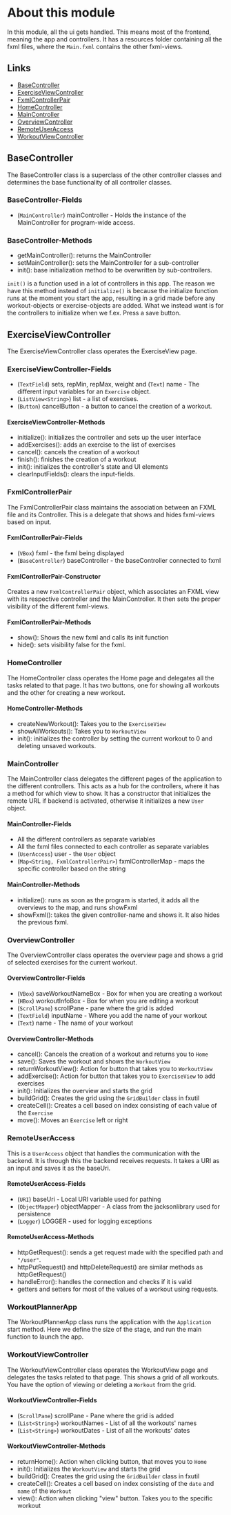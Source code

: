 # About this module

In this module, all the ui gets handled. This means most of the frontend, meaning the app and controllers. It has a resources folder containing all the fxml files, where the `Main.fxml` contains the other fxml-views.

## Links

- [BaseController](#basecontroller)
- [ExerciseViewController](#exerciseviewcontroller)
- [FxmlControllerPair](#fxmlcontrollerpair)
- [HomeController](#homecontroller)
- [MainController](#maincontroller)
- [OverviewController](#overviewcontroller)
- [RemoteUserAccess](#remoteuseraccess)
- [WorkoutViewController](#workoutviewcontroller)

## BaseController

The BaseController class is a superclass of the other controller classes
and determines the base functionality of all controller classes.

### BaseController-Fields

- (`MainController`) mainController - Holds the instance of the MainController for program-wide access.

### BaseController-Methods

- getMainController(): returns the MainController
- setMainController(): sets the MainController for a sub-controller
- init(): base initialization method to be overwritten by sub-controllers.

`init()` is a function used in a lot of controllers in this app. The reason we have this method instead of `initialize()` is because the initialize function runs at the moment you start the app, resulting in a grid made before any workout-objects or exercise-objects are added. What we instead want is for the controllers to initialize when we f.ex. Press a save button.

## ExerciseViewController

The ExerciseViewController class operates the ExerciseView page.

### ExerciseViewController-Fields

- (`TextField`) sets, repMin, repMax, weight and (`Text`) name - The different input variables for an `Exercise` object.
- (`ListView<String>`) list - a list of exercises.
- (`Button`) cancelButton - a button to cancel the creation of a workout.

#### ExerciseViewController-Methods

- initialize(): initializes the controller and sets up the user interface
- addExercises(): adds an exercise to the list of exercises
- cancel(): cancels the creation of a workout
- finish(): finishes the creation of a workout
- init(): initializes the controller's state and UI elements
- clearInputFields(): clears the input-fields.

### FxmlControllerPair

The FxmlControllerPair class maintains the association between an FXML file and its Controller. This is a delegate that shows and hides fxml-views based on input.

#### FxmlControllerPair-Fields

- (`VBox`) fxml - the fxml being displayed
- (`BaseController`) baseController - the baseController connected to fxml

#### FxmlControllerPair-Constructor

Creates a new `FxmlControllerPair` object, which associates an FXML view with its respective controller and the MainController. It then sets the proper visibility of the different fxml-views.

#### FxmlControllerPair-Methods

- show(): Shows the new fxml and calls its init function
- hide(): sets visibility false for the fxml.

### HomeController

The HomeController class operates the Home page and delegates all the tasks related to that page. It has two buttons, one for showing all workouts and the other for creating a new workout.

#### HomeController-Methods

- createNewWorkout(): Takes you to the `ExerciseView`
- showAllWorkouts(): Takes you to `WorkoutView`
- init(): initializes the controller by setting the current workout to 0 and deleting unsaved workouts.

### MainController

The MainController class delegates the different pages of the application to the different controllers. This acts as a hub for the controllers, where it has a method for which view to show.
It has a constructor that initializes the remote URL if backend is activated, otherwise it initializes a new `User` object.

#### MainController-Fields

- All the different controllers as separate variables
- All the fxml files connected to each controller as separate variables
- (`UserAccess`) user - the `User` object
- (`Map<String, FxmlControllerPair>`) fxmlControllerMap - maps the specific controller based on the string

#### MainController-Methods

- initialize(): runs as soon as the program is started, it adds all the overviews to the map, and runs showFxml
- showFxml(): takes the given controller-name and shows it. It also hides the previous fxml.

### OverviewController

The OverviewController class operates the overview page and shows a grid of selected exercises for the current workout.

#### OverviewController-Fields

- (`VBox`) saveWorkoutNameBox - Box for when you are creating a workout
- (`HBox`) workoutInfoBox - Box for when you are editing a workout
- (`ScrollPane`) scrollPane - pane where the grid is added
- (`TextField`) inputName - Where you add the name of your workout
- (`Text`) name - The name of your workout

#### OverviewController-Methods

- cancel(): Cancels the creation of a workout and returns you to `Home`
- save(): Saves the workout and shows the `WorkoutView`
- returnWorkoutView(): Action for button that takes you to `WorkoutView`
- addExercise(): Action for button that takes you to `ExerciseView` to add exercises
- init(): Initializes the overview and starts the grid
- buildGrid(): Creates the grid using the `GridBuilder` class in fxutil
- createCell(): Creates a cell based on index consisting of each value of the `Exercise`
- move(): Moves an `Exercise` left or right

### RemoteUserAccess

This is a `UserAccess` object that handles the communication with the backend. It is through this the backend receives requests.
It takes a URI as an input and saves it as the baseUri.

#### RemoteUserAccess-Fields

- (`URI`) baseUri - Local URI variable used for pathing
- (`ObjectMapper`) objectMapper - A class from the jacksonlibrary used for persistence
- (`Logger`) LOGGER - used for logging exceptions

#### RemoteUserAccess-Methods

- httpGetRequest(): sends a get request made with the specified path and `"/user"`.
- httpPutRequest() and httpDeleteRequest() are similar methods as httpGetRequest()
- handleError(): handles the connection and checks if it is valid
- getters and setters for most of the values of a workout using requests.

### WorkoutPlannerApp

The WorkoutPlannerApp class runs the application with the `Application` start method. Here we define the size of the stage, and run the main function to launch the app.

### WorkoutViewController

The WorkoutViewController class operates the WorkoutView page and delegates the tasks related to that page. This shows a grid of all workouts. You have the option of viewing or deleting a `Workout` from the grid.

#### WorkoutViewController-Fields

- (`ScrollPane`) scrollPane - Pane where the grid is added
- (`List<String>`) workoutNames - List of all the workouts' names
- (`List<String>`) workoutDates - List of all the workouts' dates

#### WorkoutViewController-Methods

- returnHome(): Action when clicking button, that moves you to `Home`
- init(): Initializes the `WorkoutView` and starts the grid
- buildGrid(): Creates the grid using the `GridBuilder` class in fxutil
- createCell(): Creates a cell based on index consisting of the `date` and `name` of the `Workout`
- view(): Action when clicking "view" button. Takes you to the specific workout
  